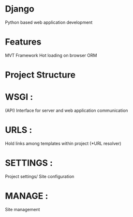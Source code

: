 # Django

Python based web application development

# Features

MVT Framework
Hot loading on browser
ORM

# Project Structure

# WSGI : 

(API) Interface for server and web application communication
# URLS : 

Hold links among templates within project (*URL resolver)

# SETTINGS :

Project settings/ Site configuration

# MANAGE :

Site management